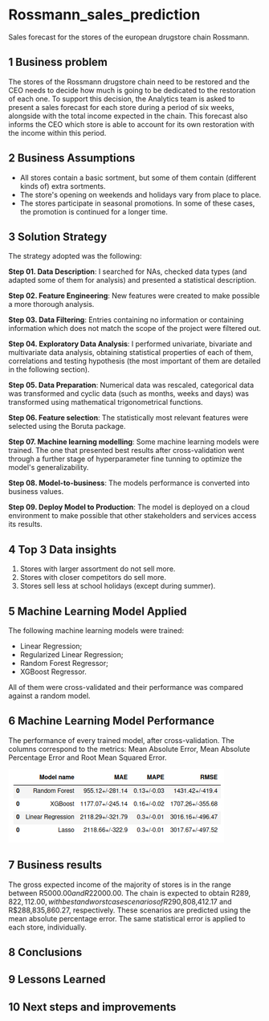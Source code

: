 # Rossmann_sales_prediction

Sales forecast for the stores of the european drugstore chain Rossmann.


## 1 Business problem

The stores of the Rossmann drugstore chain need to be restored and the CEO needs to decide how much is going to be dedicated to the restoration of each one. To support this decision, the Analytics team is asked to present a sales forecast for each store during a period of six weeks, alongside with the total income expected in the chain. This forecast also informs the CEO which store is able to account for its own restoration with the income within this period.


## 2 Business Assumptions

* All stores contain a basic sortment, but some of them contain (different kinds of) extra sortments.
* The store's opening on weekends and holidays vary from place to place.
* The stores participate in seasonal promotions. In some of these cases, the promotion is continued for a longer time.


## 3 Solution Strategy

The strategy adopted was the following:

__Step 01. Data Description__: I searched for NAs, checked data types (and adapted some of them for analysis) and presented a statistical description.

__Step 02. Feature Engineering__: New features were created to make possible a more thorough analysis.

__Step 03. Data Filtering__: Entries containing no information or containing information which does not match the scope of the project were filtered out.

__Step 04. Exploratory Data Analysis__: I performed univariate, bivariate and multivariate data analysis, obtaining statistical properties of each of them, correlations and testing hypothesis (the most important of them are detailed in the following section).

__Step 05. Data Preparation__: Numerical data was rescaled, categorical data was transformed and cyclic data (such as months, weeks and days) was transformed using mathematical trigonometrical functions.

__Step 06. Feature selection__: The statistically most relevant features were selected using the Boruta package.

__Step 07. Machine learning modelling__: Some machine learning models were trained. The one that presented best results after cross-validation went through a further stage of hyperparameter fine tunning to optimize the model's generalizability.

__Step 08. Model-to-business__: The models performance is converted into business values.

__Step 09. Deploy Model to Production__: The model is deployed on a cloud environment to make possible that other stakeholders and services access its results.


## 4 Top 3 Data insights

1. Stores with larger assortment do not sell more.
2. Stores with closer competitors do sell more.
3. Stores sell less at school holidays (except during summer).


## 5 Machine Learning Model Applied

The following machine learning models were trained:
* Linear Regression;
* Regularized Linear Regression;
* Random Forest Regressor;
* XGBoost Regressor.

All of them were cross-validated and their performance was compared against a random model.


## 6 Machine Learning Model Performance

The performance of every trained model, after cross-validation. The columns correspond to the metrics: Mean Absolute Error, Mean Absolute Percentage Error and Root Mean Squared Error.

![picture alt](https://github.com/MarcosBrum/Rossmann_sales_prediction/blob/master/cv_performance_to_readme.jpg)

## 7 Business results

The gross expected income of the majority of stores is in the range between R$5000.00 and R$22000.00. The chain is expected to obtain R$289,822,112.00, with best and worst case scenarios of R$290,808,412.17 and R$288,835,860.27, respectively. These scenarios are predicted using the mean absolute percentage error. The same statistical error is applied to each store, individually.

## 8 Conclusions



## 9 Lessons Learned



## 10 Next steps and improvements
